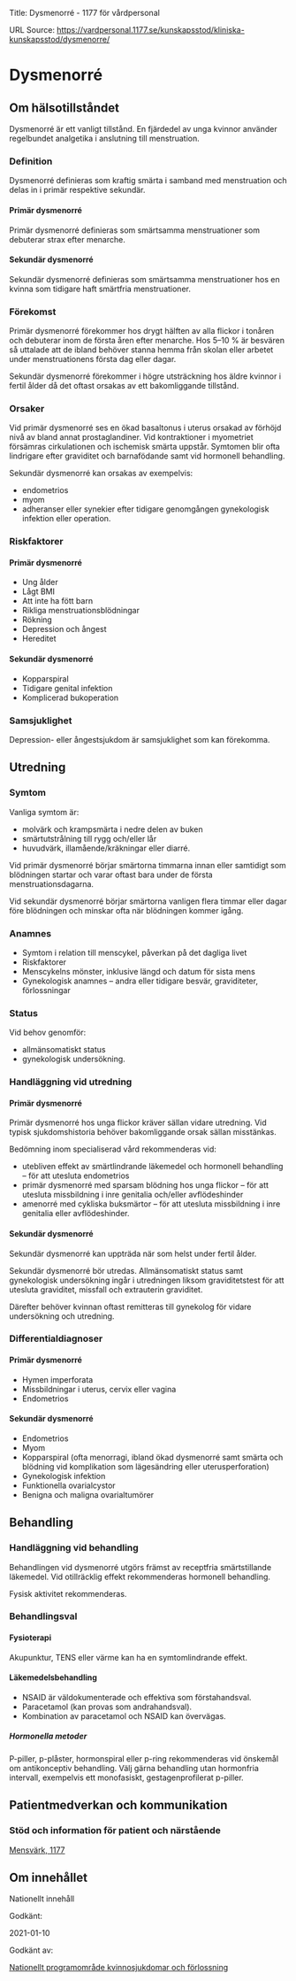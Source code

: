 Title: Dysmenorré - 1177 för vårdpersonal

URL Source: https://vardpersonal.1177.se/kunskapsstod/kliniska-kunskapsstod/dysmenorre/

Dysmenorré
==========

Om hälsotillståndet
-------------------

Dysmenorré är ett vanligt tillstånd. En fjärdedel av unga kvinnor använder regelbundet analgetika i anslutning till menstruation.

### Definition

Dysmenorré definieras som kraftig smärta i samband med menstruation och delas in i primär respektive sekundär.

#### Primär dysmenorré

Primär dysmenorré definieras som smärtsamma menstruationer som debuterar strax efter menarche.

#### Sekundär dysmenorré

Sekundär dysmenorré definieras som smärtsamma menstruationer hos en kvinna som tidigare haft smärtfria menstruationer.

### Förekomst

Primär dysmenorré förekommer hos drygt hälften av alla flickor i tonåren och debuterar inom de första åren efter menarche. Hos 5–10 % är besvären så uttalade att de ibland behöver stanna hemma från skolan eller arbetet under menstruationens första dag eller dagar.

Sekundär dysmenorré förekommer i högre utsträckning hos äldre kvinnor i fertil ålder då det oftast orsakas av ett bakomliggande tillstånd.

### Orsaker

Vid primär dysmenorré ses en ökad basaltonus i uterus orsakad av förhöjd nivå av bland annat prostaglandiner. Vid kontraktioner i myometriet försämras cirkulationen och ischemisk smärta uppstår. Symtomen blir ofta lindrigare efter graviditet och barnafödande samt vid hormonell behandling.

Sekundär dysmenorré kan orsakas av exempelvis:

*   endometrios
*   myom
*   adheranser eller synekier efter tidigare genomgången gynekologisk infektion eller operation.

### Riskfaktorer

#### Primär dysmenorré

*   Ung ålder
*   Lågt BMI
*   Att inte ha fött barn
*   Rikliga menstruationsblödningar
*   Rökning
*   Depression och ångest
*   Hereditet

#### Sekundär dysmenorré

*   Kopparspiral
*   Tidigare genital infektion
*   Komplicerad bukoperation

### Samsjuklighet

Depression- eller ångestsjukdom är samsjuklighet som kan förekomma.

Utredning
---------

### Symtom

Vanliga symtom är:

*   molvärk och krampsmärta i nedre delen av buken
*   smärtutstrålning till rygg och/eller lår 
*   huvudvärk, illamående/kräkningar eller diarré.

Vid primär dysmenorré börjar smärtorna timmarna innan eller samtidigt som blödningen startar och varar oftast bara under de första menstruationsdagarna.

Vid sekundär dysmenorré börjar smärtorna vanligen flera timmar eller dagar före blödningen och minskar ofta när blödningen kommer igång.

### Anamnes

*   Symtom i relation till menscykel, påverkan på det dagliga livet
*   Riskfaktorer
*   Menscykelns mönster, inklusive längd och datum för sista mens
*   Gynekologisk anamnes – andra eller tidigare besvär, graviditeter, förlossningar

### Status

Vid behov genomför:

*   allmänsomatiskt status
*   gynekologisk undersökning.

### Handläggning vid utredning

#### Primär dysmenorré

Primär dysmenorré hos unga flickor kräver sällan vidare utredning. Vid typisk sjukdomshistoria behöver bakomliggande orsak sällan misstänkas.

Bedömning inom specialiserad vård rekommenderas vid:

*   utebliven effekt av smärtlindrande läkemedel och hormonell behandling – för att utesluta endometrios
*   primär dysmenorré med sparsam blödning hos unga flickor – för att utesluta missbildning i inre genitalia och/eller avflödeshinder
*   amenorré med cykliska buksmärtor – för att utesluta missbildning i inre genitalia eller avflödeshinder.

#### Sekundär dysmenorré

Sekundär dysmenorré kan uppträda när som helst under fertil ålder.

Sekundär dysmenorré bör utredas. Allmänsomatiskt status samt gynekologisk undersökning ingår i utredningen liksom graviditetstest för att utesluta graviditet, missfall och extrauterin graviditet.

Därefter behöver kvinnan oftast remitteras till gynekolog för vidare undersökning och utredning.

### Differentialdiagnoser

#### Primär dysmenorré

*   Hymen imperforata
*   Missbildningar i uterus, cervix eller vagina 
*   Endometrios 

#### Sekundär dysmenorré

*   Endometrios
*   Myom
*   Kopparspiral (ofta menorragi, ibland ökad dysmenorré samt smärta och blödning vid komplikation som lägesändring eller uterusperforation)
*   Gynekologisk infektion
*   Funktionella ovarialcystor
*   Benigna och maligna ovarialtumörer

Behandling
----------

### Handläggning vid behandling

Behandlingen vid dysmenorré utgörs främst av receptfria smärtstillande läkemedel. Vid otillräcklig effekt rekommenderas hormonell behandling.

Fysisk aktivitet rekommenderas.

### Behandlingsval

#### Fysioterapi

Akupunktur, TENS eller värme kan ha en symtomlindrande effekt.

#### Läkemedelsbehandling

*   NSAID är väldokumenterade och effektiva som förstahandsval.
*   Paracetamol (kan provas som andrahandsval).
*   Kombination av paracetamol och NSAID kan övervägas.

##### Hormonella metoder

P-piller, p-plåster, hormonspiral eller p-ring rekommenderas vid önskemål om antikonceptiv behandling. Välj gärna behandling utan hormonfria intervall, exempelvis ett monofasiskt, gestagenprofilerat p-piller.

Patientmedverkan och kommunikation
----------------------------------

### Stöd och information för patient och närstående

[Mensvärk, 1177](https://www.1177.se/sjukdomar--besvar/konsorgan/mens-blodningar-och-flytningar/mensvark/)

Om innehållet
-------------

Nationellt innehåll

Godkänt:

2021-01-10

Godkänt av:

[Nationellt programområde kvinnosjukdomar och förlossning](https://kunskapsstyrningvard.se/kunskapsstyrningvard/programomradenochsamverkansgrupper/nationellaprogramomraden/npokvinnosjukdomarochforlossning.56438.html)
